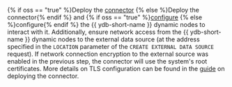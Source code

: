 {% if oss == "true" %}Deploy the [connector](../architecture.md#connectors) {% else %}Deploy the connector{% endif %} and {% if oss == "true" %}[configure](../../../devops/manual/federated-queries/index.md) {% else %}configure{% endif %} the {{ ydb-short-name }} dynamic nodes to interact with it. Additionally, ensure network access from the {{ ydb-short-name }} dynamic nodes to the external data source (at the address specified in the `LOCATION` parameter of the `CREATE EXTERNAL DATA SOURCE` request). If network connection encryption to the external source was enabled in the previous step, the connector will use the system's root certificates. More details on TLS configuration can be found in the [guide](../../../devops/manual/federated-queries/connector-deployment.md) on deploying the connector.
